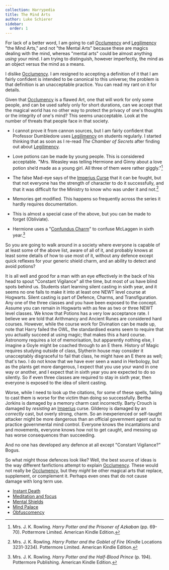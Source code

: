 ```yaml
---
collection: Harrypedia
title: The Mind Arts
author: Luke Schierer
sidebar:
  order: 1
---
```


For lack of a better word, I am going to call [Occlumency][] and [Legilimency][]
"the Mind Arts," and not "the Mental Arts" because these are magics dealing with
the mind, whereas "mental arts" could be almost anything _using_ your mind. I
am trying to distinguish, however imperfectly, the mind as an object versus the
mind as a means.

I dislike [Occlumency]. I am resigned to accepting a definition of it that I
am fairly confident is intended to be canonical to this universe; the problem
is that definition is an unacceptable practice. You can read my rant on it for
details.

Given that [Occlumency] is a flawed Art, one that will work for only some
people, and can be used safely only for short durations, can we accept that the
magical world has no other way to protect the privacy of one's thoughts or the
integrity of one's mind? This seems unacceptable. Look at the number of
threats that people face in that society.

- I cannot prove it from cannon sources, but I am fairly confident that
  Professor Dumbledore uses [Legilimency] on students regularly. I started
  thinking that as soon as I re-read _The Chamber of Secrets_ after finding out
  about [Legilimency].

- Love potions can be made by young people. This is considered acceptable.
  "Mrs. Weasley was telling Hermione and Ginny about a love potion she’d made as
  a young girl. All three of them were rather giggly."[^20200716-1]

- The false Mad-eye says of the [Imperius Curse] that it can be fought, but that
  not everyone has the strength of character to do it successfully, and that it
  was difficult for the Ministry to know who was under it and not.[^20200716-3]

- Memories get modified. This happens so frequently across the series it hardly
  requires documentation.

- This is almost a special case of the above, but you can be made to forget
  (Obliviate).

- Hermione uses a "[Confundus Charm]" to confuse McLaggen in sixth
  year.[^20200716-2]

So you are going to walk around in a society where everyone is capable of at
least some of the above list, aware of all of it, and probably knows at least
some details of how to use most of it, without any defence except quick
reflexes for your generic shield charm, and an ability to detect and avoid
potions?

It is all well and good for a man with an eye effectively in the back of his
head to spout "Constant Vigilance" all the time, but most of us have blind
spots behind us. Students start learning silent casting in sixth year, and it
seems no one fails to make it into at least one NEWT level course at Hogwarts.
Silent casting is part of Defence, Charms, and Transfiguration. Any one of the
three classes and you have been exposed to the concept. Assume you can remain
in Hogwarts with as few as two or three NEWT level classes. We know that
Potions has a very low acceptance rate. I believe we are told that Arithmancy
and Ancient Runes are considered hard courses. However, while the course work
for Divination can be made up, note that Harry failed the OWL, the standardised
exams seem to require that you actually succeed at using magic; that makes this
a hard course. Astronomy requires a lot of memorisation, but apparently nothing
else, I imagine a Goyle might be coached through to an E there. History of
Magic requires studying outside of class, Slytherin house may consider it
unacceptably disgraceful to fail that class, he might have an E there as well;
that's two. I do not know that we have ever seen a wand in Herbology, but as
the plants get more dangerous, I expect that you use your wand in one way or
another, and I expect that in sixth year you are expected to do so silently. So
if even three classes are required to stay in sixth year, then everyone is
exposed to the idea of silent casting.

Worse, while I need to look up the citations, for some of these spells, failing
to cast them is worse for the victim than doing so successfully. Bertha Jorkins
is damaged by a memory charm cast incorrectly. Barty Crouch is damaged by
_resisting_ an [Imperius] curse. Gilderoy is damaged by an _correctly_ cast, but
overly strong, charm. So an inexperienced or self-taught attacker might be more
dangerous than an official government agent out to practice governmental mind
control. Everyone knows the incantations and and movements, everyone knows how
not to get caught, and messing up has worse consequences than succeeding.

And no one has developed any defence at all except "Constant Vigilance?" Bogus.

So what might those defences look like? Well, the best source of ideas is the
way different fanfictions attempt to explain [Occlumency]. These would not
really be [Occlumency], but they _might_ be other magical arts that replace,
supplement, or complement it. Perhaps even ones that do not cause damage with
long term use.

- [Instant Death]
- [Meditation and focus]
- [Mental Shields]
- [Mind Palace]
- [Obfuscomency]

[Occlumency]: </Harrypedia/magic/The Mind Arts/Occlumency>
[Legilimens]: /Harrypedia/magic/spells/legilimens
[Legilimency]: </Harrypedia/magic/The Mind Arts/Legilimency>
[Instant Death]: </Harrypedia/magic/The Mind Arts/Death Defence>
[Meditation and focus]: </Harrypedia/magic/The Mind Arts/Meditation and Focus>
[Mental Shields]: </Harrypedia/magic/The Mind Arts/Mental Shields>
[Mind Palace]: </Harrypedia/magic/The Mind Arts/Mind Palace>
[Obfuscomency]: </Harrypedia/magic/The Mind Arts/Obfuscomency>
[Imperius Curse]: /Harrypedia/magic/spells/imperio
[Imperius]: /Harrypedia/magic/spells/imperio
[Confundus]: /Harrypedia/magic/spells/confundus
[Confundus Charm]: /Harrypedia/magic/spells/confundus

[^20200716-1]:
    Mrs. J. K. Rowling. _Harry Potter and the Prisoner of Azkaban_
    (pp. 69-70). Pottermore Limited. American Kindle Edition.

[^20200716-2]:
    Mrs. J. K. Rowling. _Harry Potter and the Half-Blood Prince_
    (p. 194). Pottermore Publishing. American Kindle Edition.

[^20200716-3]:
    Mrs. J. K. Rowling. _Harry Potter and the Goblet of Fire_
    (Kindle Locations 3231-3234). Pottermore Limited. American Kindle Edition.
